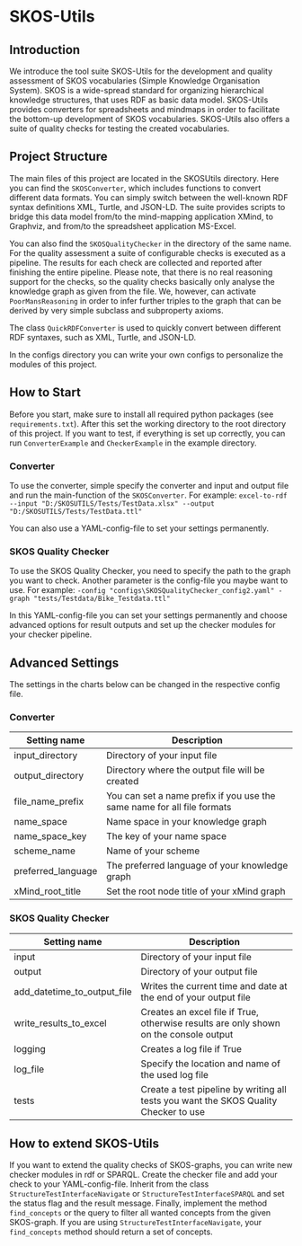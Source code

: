# SKOS-Utils

## Introduction
We introduce the tool suite SKOS-Utils for the development and quality assessment of SKOS vocabularies
(Simple Knowledge Organisation System). SKOS is a wide-spread standard for organizing hierarchical
knowledge structures, that uses RDF as basic data model. SKOS-Utils provides converters for spreadsheets
and mindmaps in order to facilitate the bottom-up development of SKOS vocabularies. 
SKOS-Utils also offers a suite of quality checks for testing the created vocabularies.

## Project Structure
The main files of this project are located in the SKOSUtils directory. Here you can find the `SKOSConverter`, which
includes functions to convert different data formats. You can simply switch between the well-known RDF syntax 
definitions XML, Turtle, and JSON-LD. The suite provides scripts to bridge this data model from/to the mind-mapping
application XMind, to Graphviz, and from/to the spreadsheet application MS-Excel.

You can also find the `SKOSQualityChecker` in the directory of the same name. For the quality assessment a suite of 
configurable checks is executed as a pipeline. The results for each check are collected and reported after finishing 
the entire pipeline.
Please note, that there is no real reasoning support for the checks, so the quality checks basically only 
analyse the knowledge graph as given from the file.
We, however, can activate `PoorMansReasoning` in order to infer further triples to the graph that can be derived by 
very simple subclass and subproperty axioms. 

The class `QuickRDFConverter` is used to quickly convert between different RDF syntaxes, such as XML, Turtle, and JSON-LD.

In the configs directory you can write your own configs to personalize the modules of this project.

## How to Start
Before you start, make sure to install all required python packages (see `requirements.txt`). After this set the 
working directory to the root directory of this project. 
If you want to test, if everything is set up correctly, you can run `ConverterExample` and `CheckerExample` in the 
example directory.

### Converter
To use the converter, simple specify the converter and input and output file and run the main-function of the 
`SKOSConverter`.
For example:
```excel-to-rdf --input "D:/SKOSUTILS/Tests/TestData.xlsx" --output "D:/SKOSUTILS/Tests/TestData.ttl"```

You can also use a YAML-config-file to set your settings permanently.

### SKOS Quality Checker
To use the SKOS Quality Checker, you need to specify the path to the graph you want to check. 
Another parameter is the config-file you maybe want to use.
For example:
```-config "configs\SKOSQualityChecker_config2.yaml" -graph "tests/Testdata/Bike_Testdata.ttl"```

In this YAML-config-file you can set your settings permanently and choose advanced options for result outputs
and set up the checker modules for your checker pipeline.

## Advanced Settings
The settings in the charts below can be changed in the respective config file.
### Converter
| Setting name       | Description                                                             |
|--------------------|-------------------------------------------------------------------------|
| input_directory    | Directory of your input file                                            |
| output_directory   | Directory where the output file will be created                         |
| file_name_prefix   | You can set a name prefix if you use the same name for all file formats |
| name_space         | Name space in your knowledge graph                                      |
| name_space_key     | The key of your name space                                              |
| scheme_name        | Name of your scheme                                                     |
| preferred_language | The preferred language of your knowledge graph                          |
| xMind_root_title   | Set the root node title of your xMind graph                             |

### SKOS Quality Checker
| Setting name                | Description                                                                           |
|-----------------------------|---------------------------------------------------------------------------------------|
| input                       | Directory of your input file                                                          |
| output                      | Directory of your output file                                                         |
| add_datetime_to_output_file | Writes the current time and date at the end of your output file                       |
| write_results_to_excel      | Creates an excel file if True, otherwise results are only shown on the console output |
| logging                     | Creates a log file if True                                                            |
| log_file                    | Specify the location and name of the used log file                                    |
| tests                       | Create a test pipeline by writing all tests you want the SKOS Quality Checker to use  |

## How to extend SKOS-Utils

If you want to extend the quality checks of SKOS-graphs, you can write new checker modules in rdf or SPARQL.
Create the checker file and add your check to your YAML-config-file.
Inherit from the class `StructureTestInterfaceNavigate` or `StructureTestInterfaceSPARQL` and set the status flag and
the result message. Finally, implement the method `find_concepts` or the query to filter all wanted concepts from the given
SKOS-graph. If you are using `StructureTestInterfaceNavigate`, your `find_concepts` method should return a set of 
concepts.